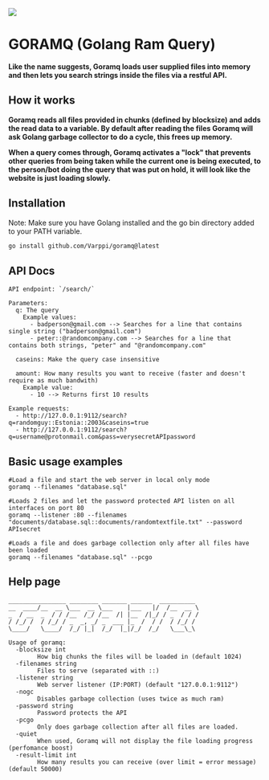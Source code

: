 <img src="https://github.com/Varppi/goramq/blob/main/images/goramq.png?raw=true"></img>

# GORAMQ (Golang Ram Query)
<b>Like the name suggests, Goramq loads user supplied files into memory and then lets you search strings inside the files via a restful API.</b>

## How it works
<b>Goramq reads all files provided in chunks (defined by blocksize) and adds the read data to a variable. By default after reading the files Goramq will ask Golang garbage collector to do a cycle,  this frees up memory.

When a query comes through, Goramq activates a "lock" that prevents other queries from being taken while the current one is being executed, to the person/bot doing the query that was put on hold, it will look like the website is just loading slowly.</b>

## Installation
Note: Make sure you have Golang installed and the go bin directory added to your PATH variable.
```bash
go install github.com/Varppi/goramq@latest
```

## API Docs
```
API endpoint: `/search/`

Parameters:
  q: The query
    Example values:
      - badperson@gmail.com --> Searches for a line that contains single string ("badperson@gmail.com")
      - peter::@randomcompany.com --> Searches for a line that contains both strings, "peter" and "@randomcompany.com"
 
  caseins: Make the query case insensitive
 
  amount: How many results you want to receive (faster and doesn't require as much bandwith)
    Example value:
      - 10 --> Returns first 10 results

Example requests:
  - http://127.0.0.1:9112/search?q=randomguy::Estonia::2003&caseins=true
  - http://127.0.0.1:9112/search?q=username@protonmail.com&pass=verysecretAPIpassword
```

## Basic usage examples
```
#Load a file and start the web server in local only mode
goramq --filenames "database.sql"

#Loads 2 files and let the password protected API listen on all interfaces on port 80
goramq --listener :80 --filenames "documents/database.sql::documents/randomtextfile.txt" --password APIsecret

#Loads a file and does garbage collection only after all files have been loaded
goramq --filenames "database.sql" --pcgo 
```


## Help page
```
________________ ________ _______ ______  __________
__  ____/__  __ \___  __ \___    |___   |/  /__  __ \
_  / __  _  / / /__  /_/ /__  /| |__  /|_/ / _  / / /
/ /_/ /  / /_/ / _  _, _/ _  ___ |_  /  / /  / /_/ /
\____/   \____/  /_/ |_|  /_/  |_|/_/  /_/   \___\_\

Usage of goramq:
  -blocksize int
        How big chunks the files will be loaded in (default 1024)
  -filenames string
        Files to serve (separated with ::)
  -listener string
        Web server listener (IP:PORT) (default "127.0.0.1:9112")
  -nogc
        Disables garbage collection (uses twice as much ram)
  -password string
        Password protects the API
  -pcgo
        Only does garbage collection after all files are loaded.
  -quiet
        When used, Goramq will not display the file loading progress (perfomance boost)
  -result-limit int
        How many results you can receive (over limit = error message) (default 50000)
```
